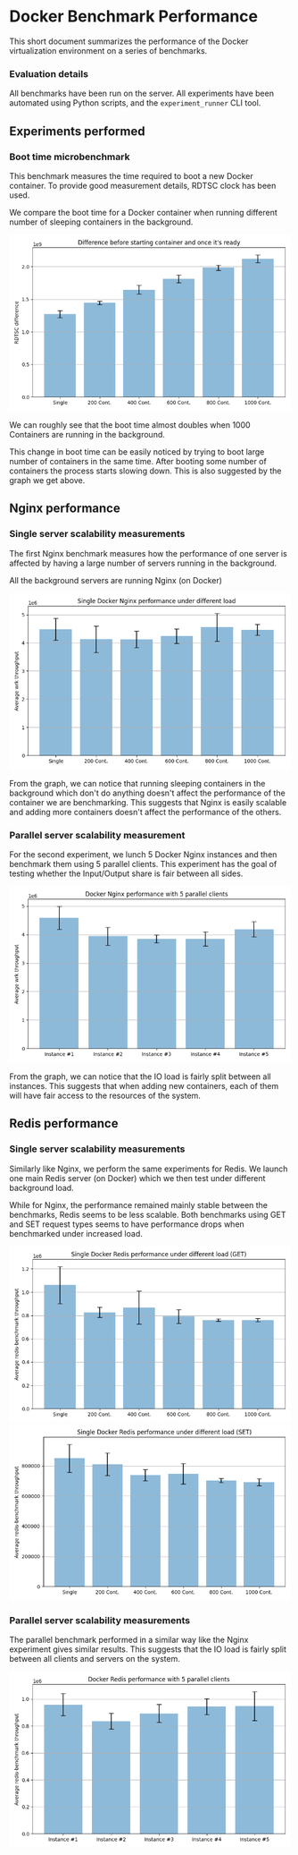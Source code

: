 # Docker Benchmark Performance

This short document summarizes the performance of the Docker virtualization environment on a series of benchmarks.

### Evaluation details

All benchmarks have been run on the server. All experiments have been automated using Python scripts, and the 
`experiment_runner` CLI tool.

## Experiments performed

### Boot time microbenchmark

This benchmark measures the time required to boot a new Docker container. To provide good measurement details, RDTSC 
clock has been used.

We compare the boot time for a Docker container when running different number of sleeping containers in the background.

![](https://raw.githubusercontent.com/andrejvelichkovski/assessing-scalability/main/benchmark_cli/figures/d_boot.png?token=GHSAT0AAAAAABZA2QWHIR4PNX5DKFKQPI5CY3YVKZQ)

We can roughly see that the boot time almost doubles when 1000 Containers are running in the background.

This change in boot time can be easily noticed by trying to boot large number of containers in the same time. 
After booting some number of containers the process starts slowing down. This is also suggested by the graph we get 
above.

## Nginx performance

### Single server scalability measurements

The first Nginx benchmark measures how the performance of one server is affected by having a large number of servers 
running in the background.

All the background servers are running Nginx (on Docker)

![](https://raw.githubusercontent.com/andrejvelichkovski/assessing-scalability/main/benchmark_cli/figures/d_ng_s.png?token=GHSAT0AAAAAABZA2QWHCLX6BWKFVSWZTEXAY3YVL7A)

From the graph, we can notice that running sleeping containers in the background which don't do anything doesn't affect
the performance of the container we are benchmarking. This suggests that Nginx is easily scalable and adding more
containers doesn't affect the performance of the others.

### Parallel server scalability measurement

For the second experiment, we lunch 5 Docker Nginx instances and then benchmark them using 5 parallel clients.
This experiment has  the goal of testing whether the Input/Output share is fair between all sides.

![](https://raw.githubusercontent.com/andrejvelichkovski/assessing-scalability/main/benchmark_cli/figures/d_ng_p.png?token=GHSAT0AAAAAABZA2QWGHGLZLCZQEXUIXNTYY3YVLVQ)

From the graph, we can notice that the IO load is fairly split between all instances. This suggests that when adding new
containers, each of them will have fair access to the resources of the system.

## Redis performance

### Single server scalability measurements

Similarly like Nginx, we perform the same experiments for Redis. We launch one main Redis server (on Docker) which we
then test under different background load.

While for Nginx, the performance remained mainly stable between the benchmarks, Redis seems to be less scalable. Both
benchmarks using GET and SET request types seems to have performance drops when benchmarked under increased load.

![](https://raw.githubusercontent.com/andrejvelichkovski/assessing-scalability/main/benchmark_cli/figures/d_re_s.png?token=GHSAT0AAAAAABZA2QWGSSVHMA6VIPXZ6Q3AY3YVQTA)
![](https://raw.githubusercontent.com/andrejvelichkovski/assessing-scalability/main/benchmark_cli/figures/d_re_s_set.png?token=GHSAT0AAAAAABZA2QWHRFU3JAGUELHSGJLYY3YVQTA)

### Parallel server scalability measurements

The parallel benchmark performed in a similar way like the Nginx experiment gives similar results. This suggests that 
the IO load is fairly split between all clients and servers on the system.

![](https://raw.githubusercontent.com/andrejvelichkovski/assessing-scalability/main/benchmark_cli/figures/d_re_p.png?token=GHSAT0AAAAAABZA2QWGDO636DQ22NXYFVJ6Y3YVRDA)